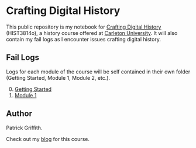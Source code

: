 # Crafting Digital History

This public repository is my notebook for [Crafting Digital History](http://site.craftingdigitalhistory.ca/) (HIST3814o), a history course offered at [Carleton University](https://carleton.ca/). It will also contain my fail logs as I encounter issues crafting digital history. 

## Fail Logs

Logs for each module of the course will be self contained in their own folder (Getting Started, Module 1, Module 2, etc.). 

0. [Getting Started](tree/master/Getting%20Started/)
1. [Module 1](tree/master/Module%201)

## Author

Patrick Griffith.

Check out my [blog](http://patrickgriffith.ca) for this course.